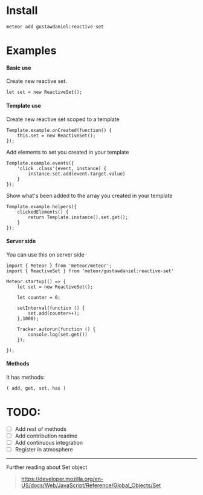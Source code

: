 # Install

    meteor add gustawdaniel:reactive-set

# Examples

#### Basic use

Create new reactive set.

    let set = new ReactiveSet();
    
#### Template use

Create new reactive set scoped to a template

    Template.example.onCreated(function() {
        this.set = new ReactiveSet();
    });
    
Add elements to set you created in your template

    Template.example.events({
        'click .class'(event, instance) {
            instance.set.add(event.target.value)
        }
    });

Show what's been added to the array you created in your template

    Template.example.helpers({
        clickedElements() {
            return Template.instance().set.get();
        }
    });

#### Server side

You can use this on server side

    import { Meteor } from 'meteor/meteor';
    import { ReactiveSet } from 'meteor/gustawdaniel:reactive-set'
    
    Meteor.startup(() => {
        let set = new ReactiveSet();
    
        let counter = 0;
    
        setInterval(function () {
            set.add(counter++);
        },1000);
    
        Tracker.autorun(function () {
            console.log(set.get())
        });
    
    });

#### Methods

It has methods:

    ( add, get, set, has )

# TODO: 

+ [ ] Add rest of methods
+ [ ] Add contribution readme
+ [ ] Add continuous integration  
+ [ ] Register in atmosphere

----

Further reading about Set object

> https://developer.mozilla.org/en-US/docs/Web/JavaScript/Reference/Global_Objects/Set